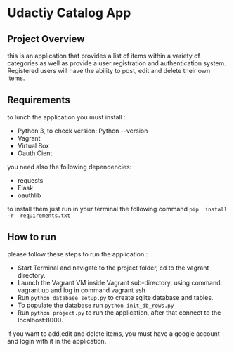 # Udactiy Catalog App

## Project Overview

this is an application that provides a list of items within a variety of categories as well as provide a user registration and authentication system. Registered users will have the ability to post, edit and delete their own items.

## Requirements

to lunch the application you must install :

* Python 3, to check version: Python --version
* Vagrant
* Virtual Box
* Oauth Cient

you need also the following dependencies:

* requests
* Flask
* oauthlib

to install them just run in your terminal the following command `pip  install  -r  requirements.txt`

## How to run

please follow these steps to run the application :

* Start Terminal and navigate to the project folder, cd to the vagrant directory.
* Launch the Vagrant VM inside Vagrant sub-directory: using command: vagrant up and log in command vagrant ssh
* Run `python database_setup.py` to create sqlite database and tables.
* To populate the database run `python init_db_rows.py`
* Run `python project.py` to run the application, after that connect to the localhost:8000.

if you want to add,edit and delete items, you must have a google account and login with it in the application.
